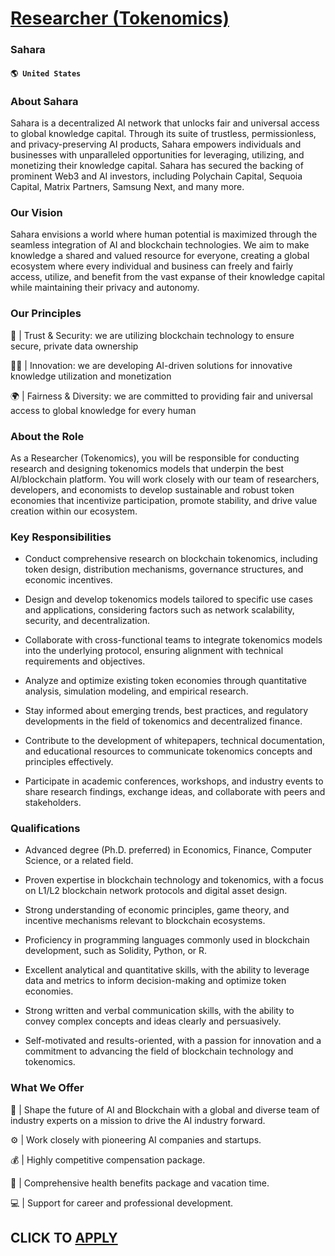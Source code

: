# [Researcher (Tokenomics)](https://www.remotewlb.com/apply/researcher-tokenomics)  
### Sahara  
#### `🌎 United States`  

### **About Sahara**

Sahara is a decentralized AI network that unlocks fair and universal access to global knowledge capital. Through its suite of trustless, permissionless, and privacy-preserving AI products, Sahara empowers individuals and businesses with unparalleled opportunities for leveraging, utilizing, and monetizing their knowledge capital. Sahara has secured the backing of prominent Web3 and AI investors, including Polychain Capital, Sequoia Capital, Matrix Partners, Samsung Next, and many more.

### **Our Vision**

Sahara envisions a world where human potential is maximized through the seamless integration of AI and blockchain technologies. We aim to make knowledge a shared and valued resource for everyone, creating a global ecosystem where every individual and business can freely and fairly access, utilize, and benefit from the vast expanse of their knowledge capital while maintaining their privacy and autonomy.

###  **Our Principles**

🔐 | Trust & Security: we are utilizing blockchain technology to ensure secure, private data ownership

🧑‍💻 | Innovation: we are developing AI-driven solutions for innovative knowledge utilization and monetization

🌍 | Fairness & Diversity: we are committed to providing fair and universal access to global knowledge for every human

###  **About the Role**

As a Researcher (Tokenomics), you will be responsible for conducting research and designing tokenomics models that underpin the best AI/blockchain platform. You will work closely with our team of researchers, developers, and economists to develop sustainable and robust token economies that incentivize participation, promote stability, and drive value creation within our ecosystem.

### Key Responsibilities

  * Conduct comprehensive research on blockchain tokenomics, including token design, distribution mechanisms, governance structures, and economic incentives.

  * Design and develop tokenomics models tailored to specific use cases and applications, considering factors such as network scalability, security, and decentralization.

  * Collaborate with cross-functional teams to integrate tokenomics models into the underlying protocol, ensuring alignment with technical requirements and objectives.

  * Analyze and optimize existing token economies through quantitative analysis, simulation modeling, and empirical research.

  * Stay informed about emerging trends, best practices, and regulatory developments in the field of tokenomics and decentralized finance.

  * Contribute to the development of whitepapers, technical documentation, and educational resources to communicate tokenomics concepts and principles effectively.

  * Participate in academic conferences, workshops, and industry events to share research findings, exchange ideas, and collaborate with peers and stakeholders.

### Qualifications

  * Advanced degree (Ph.D. preferred) in Economics, Finance, Computer Science, or a related field.

  * Proven expertise in blockchain technology and tokenomics, with a focus on L1/L2 blockchain network protocols and digital asset design.

  * Strong understanding of economic principles, game theory, and incentive mechanisms relevant to blockchain ecosystems.

  * Proficiency in programming languages commonly used in blockchain development, such as Solidity, Python, or R.

  * Excellent analytical and quantitative skills, with the ability to leverage data and metrics to inform decision-making and optimize token economies.

  * Strong written and verbal communication skills, with the ability to convey complex concepts and ideas clearly and persuasively.

  * Self-motivated and results-oriented, with a passion for innovation and a commitment to advancing the field of blockchain technology and tokenomics.

### **What We Offer**

🤖 | Shape the future of AI and Blockchain with a global and diverse team of industry experts on a mission to drive the AI industry forward.

⚙️ | Work closely with pioneering AI companies and startups.

💰 | Highly competitive compensation package.

🏥 | Comprehensive health benefits package and vacation time.

💻 | Support for career and professional development.

  
## CLICK TO [APPLY](https://www.remotewlb.com/apply/researcher-tokenomics)

